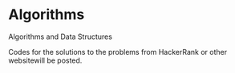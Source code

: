 # Algorithms
Algorithms and Data Structures

Codes for the solutions to the problems from HackerRank or other websitewill be posted.
